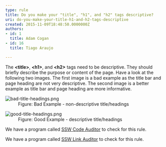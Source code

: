 ```yaml
---
type: rule
title: Do you make your "title", "h1", and "h2" tags descriptive?
uri: do-you-make-your-title-h1-and-h2-tags-descriptive
created: 2015-11-09T18:48:50.0000000Z
authors:
- id: 1
  title: Adam Cogan
- id: 16
  title: Tiago Araujo

---
```




<span class='intro'> <p>​​The <b>&lt;title&gt;</b>, <b>&lt;h1&gt;</b>, and <b>&lt;h2&gt;</b> tags need to be descriptive. They should briefly describe the purpose or content of the page. Have a look at the following two images. The first image is a bad example as the title bar and page heading are not very descriptive. The second image is a better example as title bar and page heading are more informative.​</p> </span>

<dl class="badImage"><dt>
   ​​​<img src="./bad-title-headings.png" alt="bad-title-headings.png" /></dt><dd>Figure&#58; Bad Example - non-descriptive title/headings​</dd></dl><dl class="goodImage"><dt> 
      <img src="./good-title-headings.png" alt="good-title-headings.png" /> 
   </dt><dd>Figure&#58; Good Example - descriptive title/headings​</dd></dl><p class="ssw15-rteElement-YellowBorderBox">We have a program called 
   <a href="http&#58;//codeauditor.com/" target="_blank">SSW Code Auditor​</a> to check for this rule.</p><p class="ssw15-rteElement-YellowBorderBox">We have a program called 
   <a href="https&#58;//sswlinkauditor.com/" target="_blank">SSW Link Auditor​</a> to check for this rule.</p>​


